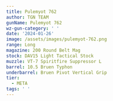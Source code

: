 ```yaml
---
title: Pulemyot 762
author: TGN TEAM
gunName: Pulemyot 762
wz-gun-category: ' '
date: '2024-01-26'
image: /assets/images/pulemyot-762.png
range: Long
magazine: 200 Round Belt Mag
stock: DAV15 Light Tactical Stock
muzzle: VT-7 Spiritfire Suppressor L
barrel: 10.5 Bruen Typhon
underbarrel: Bruen Pivot Vertical Grip
tier:
  - META
tags: ' '
---
```


